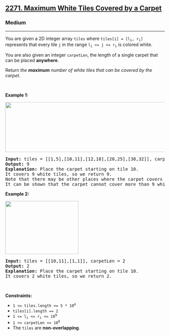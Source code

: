 <h2><a href="https://leetcode.com/problems/maximum-white-tiles-covered-by-a-carpet/">2271. Maximum White Tiles Covered by a Carpet</a></h2><h3>Medium</h3><hr><p>You are given a 2D integer array <code>tiles</code> where <code>tiles[i] = [l<sub>i</sub>, r<sub>i</sub>]</code> represents that every tile <code>j</code> in the range <code>l<sub>i</sub> &lt;= j &lt;= r<sub>i</sub></code> is colored white.</p>

<p>You are also given an integer <code>carpetLen</code>, the length of a single carpet that can be placed <strong>anywhere</strong>.</p>

<p>Return <em>the <strong>maximum</strong> number of white tiles that can be covered by the carpet</em>.</p>

<p>&nbsp;</p>
<p><strong class="example">Example 1:</strong></p>
<img alt="" src="https://assets.leetcode.com/uploads/2022/03/25/example1drawio3.png" style="width: 644px; height: 158px;" />
<pre>
<strong>Input:</strong> tiles = [[1,5],[10,11],[12,18],[20,25],[30,32]], carpetLen = 10
<strong>Output:</strong> 9
<strong>Explanation:</strong> Place the carpet starting on tile 10. 
It covers 9 white tiles, so we return 9.
Note that there may be other places where the carpet covers 9 white tiles.
It can be shown that the carpet cannot cover more than 9 white tiles.
</pre>

<p><strong class="example">Example 2:</strong></p>
<img alt="" src="https://assets.leetcode.com/uploads/2022/03/24/example2drawio.png" style="width: 231px; height: 168px;" />
<pre>
<strong>Input:</strong> tiles = [[10,11],[1,1]], carpetLen = 2
<strong>Output:</strong> 2
<strong>Explanation:</strong> Place the carpet starting on tile 10. 
It covers 2 white tiles, so we return 2.
</pre>

<p>&nbsp;</p>
<p><strong>Constraints:</strong></p>

<ul>
	<li><code>1 &lt;= tiles.length &lt;= 5 * 10<sup>4</sup></code></li>
	<li><code>tiles[i].length == 2</code></li>
	<li><code>1 &lt;= l<sub>i</sub> &lt;= r<sub>i</sub> &lt;= 10<sup>9</sup></code></li>
	<li><code>1 &lt;= carpetLen &lt;= 10<sup>9</sup></code></li>
	<li>The <code>tiles</code> are <strong>non-overlapping</strong>.</li>
</ul>
